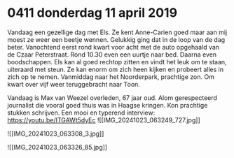 # 0411 donderdag 11 april 2019
Vandaag een gezellige dag met Els. Ze kent Anne-Carien goed maar aan mij moest ze weer een beetje wennen. Gelukkig ging dat in de loop van de dag beter. Vanochtend eerst rond kwart voor acht met de auto opgehaald van de Czaar Peterstraat. Rond 10.30 even een uurtje naar bed. Daarna even boodschappen. Els kan al goed rechtop zitten en vindt het leuk om te staan, uiteraard met steun. Ze kan enorm om zich heen kijken en probeert alles in zich op te nemen. Vanmiddag naar het Noorderpark, prachtige zon.
Om kwart over vijf weer teruggebracht naar Toon.

Vandaag is Max van Weezel overleden, 67 jaar oud. Alom gerespecteerd journalist die vooral goed thuis was in Haagse kringen. Kon prachtige stukken schrijven. Een mooi en typerend interview: https://youtu.be/ITGAWt5dyEc
![[IMG_20241023_063249_727.jpg]]

![[IMG_20241023_063308_3.jpg]]

![[IMG_20241023_063326_85.jpg]]
